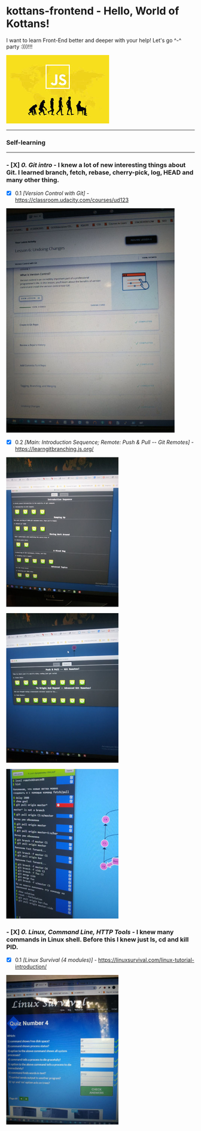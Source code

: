 # kottans-frontend - Hello, World of Kottans!
I want to learn Front-End better and deeper with your help! Let's go ^-^ party :)))!!!

![img](images/js.jpg)

_ _ _

### Self-learning

---

### - [X] *0. Git intro* - I knew a lot of new interesting things about Git. I learned branch, fetch, rebase, cherry-pick, log, HEAD and many other thing.
   - [X] 0.1 _[Version Control with Git]_ - https://classroom.udacity.com/courses/ud123
   
   ![img](images/git0-1.jpg)
   
   - [X] 0.2 _[Main: Introduction Sequence; Remote: Push & Pull -- Git Remotes]_ - https://learngitbranching.js.org/
   
   ![img](images/git1.jpg)
   
   ![img](images/git2.jpg)
   
   ![img](images/git3.jpg)
   
### - [X] *0. Linux, Command Line, HTTP Tools* - I knew many commands in Linux shell. Before this I knew just ls, cd and kill PID.
   - [X] 0.1 _[Linux Survival (4 modules)]_ - https://linuxsurvival.com/linux-tutorial-introduction/
   
   ![img](images/linux1.jpg)
   

